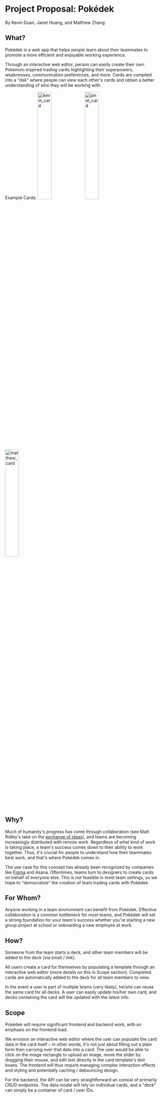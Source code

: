 # Project Proposal: Pokédek
By Kevin Duan, Janet Huang, and Matthew Zhang

## What?
Pokédek is a web app that helps people learn about their teammates to promote a more efficient and enjoyable working experience.

Through an interactive web editor, person can easily create their own Pokemon-inspired trading cards highlighting their superpowers, weaknesses, communication preferences, and more. Cards are compiled into a "dek" where people can view each other's cards and obtain a better understanding of who they will be working with.

Example Cards:
<img src="https://i.imgur.com/p3pRHFu.jpg" alt="kevin_card" width=30%/>   <img src="https://i.imgur.com/OPV7AJT.jpg" alt="janet_card" width=30%/> <img src="https://i.imgur.com/qxoVbZF.png" alt="matthew_card" width=30%/>



## Why?
Much of humanity's progress has come through collaboration (see Matt Ridley's take on the [exchange of ideas](https://economictimes.indiatimes.com/exchange-of-ideas-chief-source-of-innovation-matt-ridley/articleshow/9831254.cms)), and teams are becoming increasingly distributed with remote work. Regardless of what kind of work is taking place, a team's success comes down to their ability to work together. Thus, it's crucial for people to understand how their teammates best work, and that's where Pokédek comes in.

The use case for this concept has already been recognized by companies like [Figma](https://www.figma.com/community/file/814575098768004426) and Asana. Oftentimes, teams turn to designers to create cards on behalf of everyone else. This is not feasible in most team settings, so we hope to "democratize" the creation of team trading cards with Pokédek.

## For Whom?
Anyone working in a team environment can benefit from Pokédek. Effective collaboration is a common bottleneck for most teams, and Pokédek will set a strong foundation for your team's success whether you're starting a new group project at school or onboarding a new employee at work.

## How?
Someone from the team starts a deck, and other team members will be added to the deck (via email / link). 

All users create a card for themselves by populating a template through an interactive web editor (more details on this in Scope section). Completed cards are automatically added to the deck for all team members to view.

In the event a user is part of multiple teams (very likely), he/she can reuse the same card for all decks. A user can easily update his/her own card, and decks containing the card will the updated with the latest info. 

## Scope
Pokédek will require significant frontend and backend work, with an emphasis on the frontend load. 

We envision an interactive web editor where the user can populate the card data in the card itself – in other words, it's not just about filling out a plain form then carrying over that data into a card. The user would be able to click on the image rectangle to upload an image, move the slider by dragging their mouse, and edit text directly in the card template's text boxes. The frontend will thus require managing complex interaction effects and styling and potentially caching / debouncing design.

For the backend, the API can be very straightforward an consist of primarily CRUD endpoints. The data model will rely on individual cards, and a "deck" can simply be a container of card / user IDs. 

